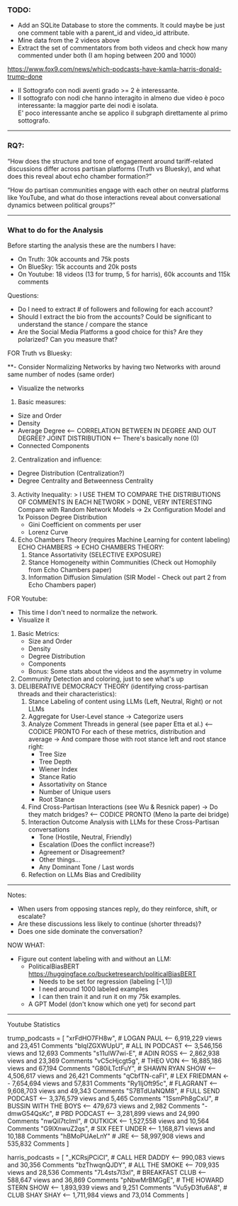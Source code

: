 ### TODO:
* Add an SQLite Database to store the comments. It could maybe be just one comment table with a parent_id and video_id attribute.
* Mine data from the 2 videos above
* Extract the set of commentators from both videos and check how many commented under both (I am hoping between 200 and 1000)


https://www.fox9.com/news/which-podcasts-have-kamla-harris-donald-trump-done

* Il Sottografo con nodi aventi grado >= 2 è interessante.
* Il sottografo con nodi che hanno interagito in almeno due video è poco interessante: la maggior parte dei nodi è isolata.   
  E' poco interessante anche se applico il subgraph direttamente al primo sottografo.

------------------------

### RQ?:

“How does the structure and tone of engagement around tariff-related discussions differ across partisan platforms 
(Truth vs Bluesky), and what does this reveal about echo chamber formation?”

“How do partisan communities engage with each other on neutral platforms like YouTube, and what 
do those interactions reveal about conversational dynamics between political groups?”

------------------------

### What to do for the Analysis

Before starting the analysis these are the numbers I have:
- On Truth: 30k accounts and 75k posts
- On BlueSky: 15k accounts and 20k posts
- On Youtube: 18 videos (13 for trump, 5 for harris), 60k accounts and 115k comments

Questions: 
- Do I need to extract # of followers and following for each account?
- Should I extract the bio from the accounts? Could be significant to understand the stance / compare the stance
- Are the Social Media Platforms a good choice for this? Are they polarized? Can you measure that?


FOR Truth vs Bluesky:

**- Consider Normalizing Networks by having two Networks with around same number of nodes (same order)
- Visualize the networks
1. Basic measures:
  - Size and Order
  - Density
  - Average Degree <-- CORRELATION BETWEEN IN DEGREE AND OUT DEGREE? JOINT DISTRIBUTION <-- There's basically none (0)
  - Connected Components
2. Centralization and influence:
  - Degree Distribution (Centralization?)
  - Degree Centrality and Betweenness Centrality
3. Activity Inequality: > I USE THEM TO COMPARE THE DISTRIBUTIONS OF COMMENTS IN EACH NETWORK > DONE, VERY INTERESTING
  Compare with Random Network Models -> 2x Configuration Model and 1x Poisson Degree Distribution
    - Gini Coefficient on comments per user
    - Lorenz Curve
4. Echo Chambers Theory (requires Machine Learning for content labeling)
ECHO CHAMBERS -> ECHO CHAMBERS THEORY:
   1. Stance Assortativity (SELECTIVE EXPOSURE)
   2. Stance Homogeneity within Communities (Check out Homophily from Echo Chambers paper)
   3. Information Diffusion Simulation (SIR Model - Check out part 2 from Echo Chambers paper)



FOR Youtube:
- This time I don't need to normalize the network.
- Visualize it
1. Basic Metrics:
   - Size and Order
   - Density
   - Degree Distribution
   - Components
   - Bonus: Some stats about the videos and the asymmetry in volume
2. Community Detection and coloring, just to see what's up
3. DELIBERATIVE DEMOCRACY THEORY (identifying cross-partisan threads and their characteristics):
   1. Stance Labeling of content using LLMs (Left, Neutral, Right) or not LLMs
   2. Aggregate for User-Level stance -> Categorize users
   3. Analyze Comment Threads in general (see paper Etta et al.) <-- CODICE PRONTO
      For each of these metrics, distribution and average -> And compare those with root stance left and root stance right:
      - Tree Size
      - Tree Depth
      - Wiener Index
      - Stance Ratio 
      - Assortativity on Stance
      - Number of Unique users
      - Root Stance
   4. Find Cross-Partisan Interactions (see Wu & Resnick paper) -> Do they match bridges? <-- CODICE PRONTO (Meno la parte dei bridge)
   5. Interaction Outcome Analysis with LLMs for these Cross-Partisan conversations
      - Tone (Hostile, Neutral, Friendly)
      - Escalation (Does the conflict increase?)
      - Agreement or Disagreement?
      - Other things...
      - Any Dominant Tone / Last words
   6. Refection on LLMs Bias and Credibility

    
------------------------

Notes:
- When users from opposing stances reply, do they reinforce, shift, or escalate?
- Are these discussions less likely to continue (shorter threads)?
- Does one side dominate the conversation?

NOW WHAT:
- Figure out content labeling with and without an LLM:
  - PoliticalBiasBERT https://huggingface.co/bucketresearch/politicalBiasBERT
    - Needs to be set for regression (labeling [-1,1])
    - I need around 1000 labeled examples
    - I can then train it and run it on my 75k examples.
  - A GPT Model (don't know which one yet) for second part


------------------------




Youtube Statistics

trump_podcasts = [
    "xrFdHO7FH8w", # LOGAN PAUL <-- 6,919,229 views and 23,451 Comments
    "blqIZGXWUpU", # ALL IN PODCAST <-- 3,546,156 views and 12,693 Comments
    "s11uIW7wi-E", # ADIN ROSS <-- 2,862,938 views and 23,369 Comments
    "vC5cHjcgt5g", # THEO VON <-- 16,885,186 views and 67,194 Comments
    "G80iLTctFuY", # SHAWN RYAN SHOW <-- 4,506,617 views and 26,421 Comments
    "qCbfTN-caFI", # LEX FRIEDMAN <-- 7,654,694 views and 57,831 Comments
    "Ry1IjOft95c", # FLAGRANT <-- 9,608,703 views and 49,343 Comments
    "S7BTdUaNQM8", # FULL SEND PODCAST <-- 3,376,579 views and 5,465 Comments
    "1SsmPh8gCxU", # BUSSIN WITH THE BOYS <-- 479,673 views and 2,982 Comments
    "-dmwG54QsKc", # PBD PODCAST <-- 3,281,899 views and 24,990 Comments
    "nwQil7tcImI", # OUTKICK <-- 1,527,558 views and 10,564 Comments
    "G9lXnwuZ2qs", # SIX FEET UNDER <-- 1,168,871 views and 10,188 Comments
    "hBMoPUAeLnY"  # JRE <-- 58,997,908 views and 535,832 Comments
]

harris_podcasts = [
    "_KCRsjPCiCI", # CALL HER DADDY <-- 990,083 views and 30,356 Comments
    "bzThwqnQJDY", # ALL THE SMOKE <-- 709,935 views and 28,536 Comments
    "7L4sts7I3xI", # BREAKFAST CLUB <-- 588,647 views and 36,869 Comments
    "pNbwMrBMGgE", # THE HOWARD STERN SHOW <-- 1,893,939 views and 9,251 Comments
    "Vu5yD3fu6A8", # CLUB SHAY SHAY <-- 1,711,984 views and 73,014 Comments
]